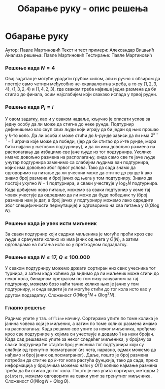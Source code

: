 ﻿---
title: Обарање руку - опис решења
---

# Обарање руку

Аутор: Павле Мартиновић
Текст и тест примери: Александар Вишњић
Анализа решења: Павле Мартиновић
Тестирање: Павле Мартиновић


### Решење када $N=4$

Овај задатак је могуће урадити грубом силом, али и ручно с обзиром да постоје само четири међусобно не-еквивалентна жреба, а то су $(1,2,3,4)$, $(1,3,2,4)$ и $(1,4,2,3)$, где сваком треба највише једна размена да би стигао до финала, осим најслабијем који свакако испада у првој рудни.

### Решење када $P_i=i$

У овом задатку, као и у сваком надаље, кључно je описати услов за једну особу да ли може да стигне до неке рунде. Подтурнир дефинишемо као скуп свих људи који играју да би један од њих прошао у $k$-то коло. Да ли особа $x$ може стићи до $k$-рунде зависи да ли има $2^{k-1}-1$ играча које може да победи, (јер да би стигао до $k$-те рунде, мора бити најјачи у његовом подтурниру), и да ли има довољно размена на располагању да избацимо све јаче људе из тог подтурнира. Уколико имамо довољно размена на располагању, онда само све те јаче људе унутар подтурнира заменимо са слабијим људима ван подтурнира, којих има довољно због првог услова. Тако да сада знамо да одговоримо на питање да ли учесник може да стигне до рунде $k$ ако знамо број размена и број јачих од њега у том подтурниру. Знамо да постоји укупно $N-1$ подтурнира, и сваки учествује у $\log_2N$ подтурнира. Када добијемо ново питање, можемо за сваки подтурнир у коме тај човек учестује да одредимо да ли може да буде победник ту (број размена нам је дат, а број јачих у подтурниру можемо лако одредити због специфичности пермутације) и одговоримо на сва питања у $O(Q\log N)$.

### Решење када је увек исти миљеник

За сваки подтурнир који садржи миљеника је могуће проћи кроз све људе и срачунати колико их има јачих од њега у $O(N)$, а затим одговарамо на питања исто ко у претходном подзадатку.

### Решење када $N\leq 17$, $Q\leq 100.000$

У сваком подтурниру можемо држати сортиран низ свих учесника тог турнира, а затим када хоћемо да видимо да ли миљеник може стићи до неког кола, бинарном претрагом по том низу сачуваном за тај подтурнир, можемо брзо наћи тачно колико њих је јачих у том подтурниру, и онда видети је ли могуће стићи до тог кола исто као у другом подзадатку. Сложеност $O(N\log^2N+Q\log^2N)$.

### Главно решење

Радимо упите у тзв. `offline` начину. Сортирамо упите по томе колика је јачина човека који је миљеник, а затим по томе колико размена имамо на располагању. Када решимо све упите за неког миљеника, прођемо кроз све подтурнире у којима он учествује и додамо $1$ на неки бројач. Када сад решавамо упите за неког следећег миљеника, у бројачу за сваки подтурнир ће стајати број учесника тог подтурнира који су слабији од тренутно посматраног (из чега, наравно, одмах можемо да нађемо и број јачих од посматраног). Даље, пошто је број размена потребан да стигне до $k$-тог кола растућа фунцкија, тако да сада, преко информација у бројачима можемо наћи у $O(1)$ колико најмање размена треба да би стигао до тог кола. Пошто је низ упита сортиран, методом `2 pointers`, можемо одговорити на сваки упит за тренутног миљеника. Сложеност $O(N\log N+Q\log Q)$.
